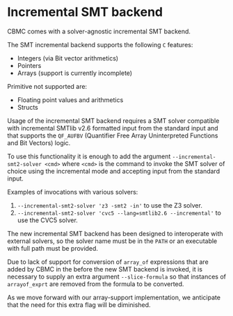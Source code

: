 # Incremental SMT backend

CBMC comes with a solver-agnostic incremental SMT backend.

The SMT incremental backend supports the following `C` features:

- Integers (via Bit vector arithmetics)
- Pointers
- Arrays (support is currently incomplete)

Primitive not supported are:

- Floating point values and arithmetics
- Structs

Usage of the incremental SMT backend requires a SMT solver compatible with
incremental SMTlib v2.6 formatted input from the standard input and that
supports the `QF_AUFBV` (Quantifier Free Array Uninterpreted Functions and Bit
Vectors) logic.

To use this functionality it is enough to add the argument
`--incremental-smt2-solver <cmd>` where `<cmd>` is the command to invoke the SMT
solver of choice using the incremental mode and accepting input from the
standard input.

Examples of invocations with various solvers:

1. `--incremental-smt2-solver 'z3 -smt2 -in'` to use the Z3 solver.
2. `--incremental-smt2-solver 'cvc5 --lang=smtlib2.6 --incremental'` to use the
   CVC5 solver.

The new incremental SMT backend has been designed to interoperate with external
solvers, so the solver name must be in the `PATH` or an executable with full
path must be provided.

Due to lack of support for conversion of `array_of` expressions that are added
by CBMC in the before the new SMT backend is invoked, it is necessary to supply
an extra argument `--slice-formula` so that instances of `arrayof_exprt` are
removed from the formula to be converted.

As we move forward with our array-support implementation, we anticipate that the
need for this extra flag will be diminished.
